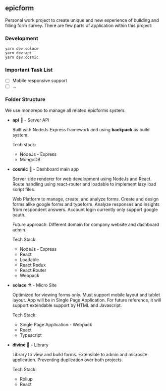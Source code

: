 ## epicform

Personal work project to create unique and new experience of building and filling form survey. There are few parts of application within this project:

### Development

```
yarn dev:solace
yarn dev:api
yarn dev:cosmic
```

### Important Task List

- [ ] Mobile responsive support
- [ ] ...

### Folder Structure

We use monorepo to manage all related epicforms system.

- **api** :rocket: - Server API

  Built with NodeJs Express framework and using **backpack** as build system.

  Tech stack:

  - NodeJs - Express
  - MongoDB

- **cosmic** :dna: - Dashboard main app

  Server side renderer for web development using NodeJs and React. Route handling using react-router and loadable to implement lazy load script files.

  Web Platform to manage, create, and analyze forms. Create and design forms alike google forms and typeform. Analyze responses and insights from respondent answers. Account login currently only support google oauth.

  Future approach: Different domain for company website and dashboard admin.

  Tech Stack:

  - NodeJs - Express
  - React
  - Loadable
  - React Redux
  - React Router
  - Webpack

- **solace** :alembic: - Micro Site

  Optimized for viewing forms only. Must support mobile layout and tablet layout. App will be in Single Page Application. For future reference, it will support extendable support by HTML and Javascript.

  Tech Stack:

  - Single Page Application - Webpack
  - React
  - Typescript

- **divine** :moyai: - Library

  Library to view and build forms. Extensible to admin and microsite application. Preventing duplication over both projects.

  Tech Stack:

  - Rollup
  - React
